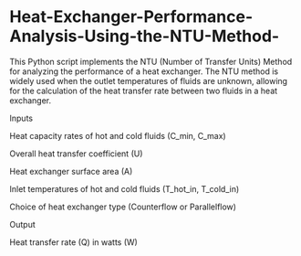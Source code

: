 # Heat-Exchanger-Performance-Analysis-Using-the-NTU-Method-



This Python script implements the NTU (Number of Transfer Units) Method for analyzing the performance of a heat exchanger. The NTU method is widely used when the outlet temperatures of fluids are unknown, allowing for the calculation of the heat transfer rate between two fluids in a heat exchanger.


Inputs

Heat capacity rates of hot and cold fluids (C_min, C_max)

Overall heat transfer coefficient (U)

Heat exchanger surface area (A)

Inlet temperatures of hot and cold fluids (T_hot_in, T_cold_in)

Choice of heat exchanger type (Counterflow or Parallelflow)


Output

Heat transfer rate (Q) in watts (W)


